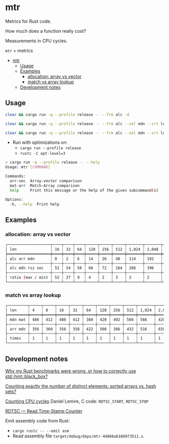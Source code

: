 # mtr

Metrics for Rust code.

How much does a function really cost?

Measurements in CPU cycles.

`mtr` = metrics

- [mtr](#mtr)
  - [Usage](#usage)
  - [Examples](#examples)
    - [allocation: array vs vector](#allocation-array-vs-vector)
    - [match vs array lookup](#match-vs-array-lookup)
  - [Development notes](#development-notes)

## Usage

```sh
clear && cargo run -q --profile release -- --frm alc -d
```
```sh
clear && cargo run -q --profile release -- --frm alc --sel mdn --srt len --grp arr,rsz
```
```sh
clear && cargo run -q --profile release -- --frm alc --sel mdn --srt len --grp arr,rsz --trn len
```

* Run with optimizations on:
  * `cargo run --profile release`
  * `rustc -C opt-level=3`
  

```sh
> cargo run -q --profile release -- --help
Usage: mtr [COMMAND]

Commands:
  arr-vec  Array-vector comparison
  mat-arr  Match-Array comparison
  help     Print this message or the help of the given subcommand(s)

Options:
  -h, --help  Print help
```
## Examples

### allocation: array vs vector
```sh
┌───────────────────┬────┬────┬────┬─────┬─────┬─────┬───────┬───────┬───────┬───────┬────────┬────────┬────────┬─────────┐
│ len               ┆ 16 ┆ 32 ┆ 64 ┆ 128 ┆ 256 ┆ 512 ┆ 1,024 ┆ 2,048 ┆ 4,096 ┆ 8,192 ┆ 16,384 ┆ 32,768 ┆ 65,536 ┆ 131,072 │
╞═══════════════════╪════╪════╪════╪═════╪═════╪═════╪═══════╪═══════╪═══════╪═══════╪════════╪════════╪════════╪═════════╡
│ alc arr mdn       ┆ 0  ┆ 2  ┆ 6  ┆ 14  ┆ 26  ┆ 48  ┆ 114   ┆ 192   ┆ 344   ┆ 984   ┆ 3,032  ┆ 6,206  ┆ 12,900 ┆ 28,908  │
├╌╌╌╌╌╌╌╌╌╌╌╌╌╌╌╌╌╌╌┼╌╌╌╌┼╌╌╌╌┼╌╌╌╌┼╌╌╌╌╌┼╌╌╌╌╌┼╌╌╌╌╌┼╌╌╌╌╌╌╌┼╌╌╌╌╌╌╌┼╌╌╌╌╌╌╌┼╌╌╌╌╌╌╌┼╌╌╌╌╌╌╌╌┼╌╌╌╌╌╌╌╌┼╌╌╌╌╌╌╌╌┼╌╌╌╌╌╌╌╌╌┤
│ alc mdn rsz vec   ┆ 52 ┆ 54 ┆ 58 ┆ 68  ┆ 72  ┆ 164 ┆ 266   ┆ 396   ┆ 662   ┆ 1,594 ┆ 3,662  ┆ 7,440  ┆ 15,456 ┆ 34,106  │
├╌╌╌╌╌╌╌╌╌╌╌╌╌╌╌╌╌╌╌┼╌╌╌╌┼╌╌╌╌┼╌╌╌╌┼╌╌╌╌╌┼╌╌╌╌╌┼╌╌╌╌╌┼╌╌╌╌╌╌╌┼╌╌╌╌╌╌╌┼╌╌╌╌╌╌╌┼╌╌╌╌╌╌╌┼╌╌╌╌╌╌╌╌┼╌╌╌╌╌╌╌╌┼╌╌╌╌╌╌╌╌┼╌╌╌╌╌╌╌╌╌┤
│ ratio (max / min) ┆ 52 ┆ 27 ┆ 9  ┆ 4   ┆ 2   ┆ 3   ┆ 2     ┆ 2     ┆ 1     ┆ 1     ┆ 1      ┆ 1      ┆ 1      ┆ 1       │
└───────────────────┴────┴────┴────┴─────┴─────┴─────┴───────┴───────┴───────┴───────┴────────┴────────┴────────┴─────────┘
```

### match vs array lookup
```sh
┌─────────┬─────┬─────┬─────┬─────┬─────┬─────┬─────┬─────┬───────┬───────┬───────┬───────┐
│ len     ┆ 4   ┆ 8   ┆ 16  ┆ 32  ┆ 64  ┆ 128 ┆ 256 ┆ 512 ┆ 1,024 ┆ 2,048 ┆ 4,096 ┆ 8,192 │
╞═════════╪═════╪═════╪═════╪═════╪═════╪═════╪═════╪═════╪═══════╪═══════╪═══════╪═══════╡
│ mdn mat ┆ 486 ┆ 412 ┆ 486 ┆ 412 ┆ 360 ┆ 420 ┆ 492 ┆ 566 ┆ 566   ┆ 420   ┆ 494   ┆ 566   │
├╌╌╌╌╌╌╌╌╌┼╌╌╌╌╌┼╌╌╌╌╌┼╌╌╌╌╌┼╌╌╌╌╌┼╌╌╌╌╌┼╌╌╌╌╌┼╌╌╌╌╌┼╌╌╌╌╌┼╌╌╌╌╌╌╌┼╌╌╌╌╌╌╌┼╌╌╌╌╌╌╌┼╌╌╌╌╌╌╌┤
│ arr mdn ┆ 356 ┆ 360 ┆ 356 ┆ 358 ┆ 422 ┆ 500 ┆ 386 ┆ 432 ┆ 516   ┆ 658   ┆ 1,428 ┆ 2,716 │
├╌╌╌╌╌╌╌╌╌┼╌╌╌╌╌┼╌╌╌╌╌┼╌╌╌╌╌┼╌╌╌╌╌┼╌╌╌╌╌┼╌╌╌╌╌┼╌╌╌╌╌┼╌╌╌╌╌┼╌╌╌╌╌╌╌┼╌╌╌╌╌╌╌┼╌╌╌╌╌╌╌┼╌╌╌╌╌╌╌┤
│ times   ┆ 1   ┆ 1   ┆ 1   ┆ 1   ┆ 1   ┆ 1   ┆ 1   ┆ 1   ┆ 1     ┆ 1     ┆ 2     ┆ 4     │
└─────────┴─────┴─────┴─────┴─────┴─────┴─────┴─────┴─────┴───────┴───────┴───────┴───────┘
```

## Development notes

[Why my Rust benchmarks were wrong, or how to correctly use std::hint::black_box?](https://gendignoux.com/blog/2022/01/31/rust-benchmarks.html)

[Counting exactly the number of distinct elements: sorted arrays vs. hash sets?](https://lemire.me/blog/2017/05/23/counting-exactly-the-number-of-distinct-elements-sorted-arrays-vs-hash-sets/)
     
[Counting CPU cycles](https://github.com/lemire/Code-used-on-Daniel-Lemire-s-blog/blob/master/2017/05/23/benchmark.h#L5) Daniel Lemire, C code: `RDTSC_START`, `RDTSC_STOP`

[RDTSC — Read Time-Stamp Counter](https://www.felixcloutier.com/x86/rdtsc)

Emit assembly code from Rust:
* `cargo rustc -- --emit asm`
* Read assembly file `target/debug/deps/mtr-44866ab166973511.s`.

